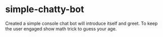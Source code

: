 # simple-chatty-bot

Created a simple console chat bot will introduce itself and greet. 
To keep the user engaged show math trick to guess your age.
